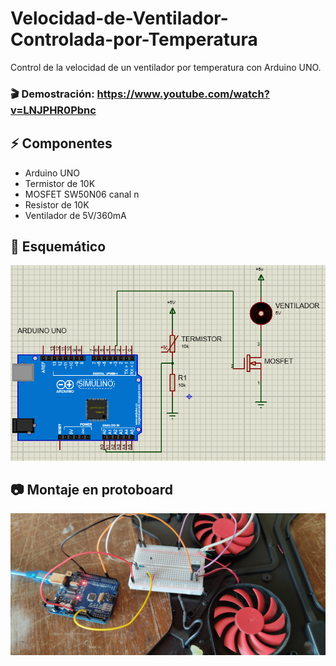 # Velocidad-de-Ventilador-Controlada-por-Temperatura
Control de la velocidad de un ventilador por temperatura con Arduino UNO.

### 🎬 **Demostración**: https://www.youtube.com/watch?v=LNJPHR0Pbnc

## ⚡ Componentes
- Arduino UNO
- Termistor de 10K
- MOSFET SW50N06 canal n
- Resistor de 10K
- Ventilador de 5V/360mA

## 📐 Esquemático
![alt text](./Imagenes/Diagrama.PNG)

## 📷 Montaje en protoboard
![alt text](./Imagenes/Montaje.jpg)
